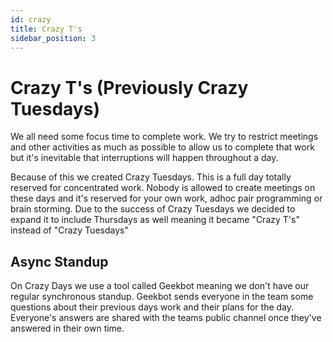 ```yaml
---
id: crazy
title: Crazy T's
sidebar_position: 3
---
```


# Crazy T's (Previously Crazy Tuesdays)

We all need some focus time to complete work. We try to restrict meetings and other activities as much as possible to allow us to complete that work but it's inevitable that interruptions will happen throughout a day.

Because of this we created Crazy Tuesdays. This is a full day totally reserved for concentrated work. Nobody is allowed to create meetings on these days and it's reserved for your own work, adhoc pair programming or brain storming.
Due to the success of Crazy Tuesdays we decided to expand it to include Thursdays as well meaning it became "Crazy T's" instead of "Crazy Tuesdays"

## Async Standup

On Crazy Days we use a tool called Geekbot meaning we don't have our regular synchronous standup. Geekbot sends everyone in the team some questions about their previous days work and their plans for the day. Everyone's answers are shared with the teams public channel once they've answered in their own time.
